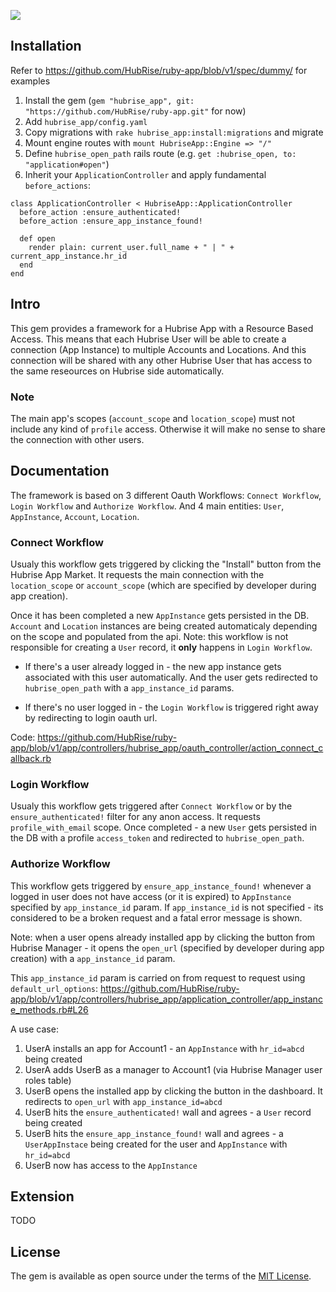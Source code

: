 ![](https://github.com/hubrise/ruby-app/workflows/spec/badge.svg)


## Installation

Refer to https://github.com/HubRise/ruby-app/blob/v1/spec/dummy/ for examples

1. Install the gem (`gem "hubrise_app", git: "https://github.com/HubRise/ruby-app.git"` for now)
2. Add `hubrise_app/config.yaml`
3. Copy migrations with `rake hubrise_app:install:migrations` and migrate
4. Mount engine routes with `mount HubriseApp::Engine => "/"`
5. Define `hubrise_open_path` rails route (e.g. `get :hubrise_open, to: "application#open"`)
6. Inherit your `ApplicationController` and apply fundamental `before_actions`:
```
class ApplicationController < HubriseApp::ApplicationController
  before_action :ensure_authenticated!
  before_action :ensure_app_instance_found!

  def open
    render plain: current_user.full_name + " | " + current_app_instance.hr_id
  end
end
```

## Intro

This gem provides a framework for a Hubrise App with a Resource Based Access.
This means that each Hubrise User will be able to create a connection (App Instance) to multiple Accounts and Locations. And this connection will be shared with any other Hubrise User that has access to the same reseources on Hubrise side automatically.

### Note
The main app's scopes (`account_scope` and `location_scope`) must not include any kind of `profile` access. Otherwise it will make no sense to share the connection with other users.

## Documentation

The framework is based on 3 different Oauth Workflows: `Connect Workflow`, `Login Workflow` and `Authorize Workflow`.
And 4 main entities: `User`, `AppInstance`, `Account`, `Location`.

### Connect Workflow
Usualy this workflow gets triggered by clicking the "Install" button from the Hubrise App Market.
It requests the main connection with the `location_scope` or `account_scope` (which are specified by developer during app creation).

Once it has been completed a new `AppInstance` gets persisted in the DB.
`Account` and `Location` instances are being created automaticaly depending on the scope and populated from the api.
Note: this workflow is not responsible for creating a `User` record, it **only** happens in `Login Workflow`.

- If there's a user already logged in - the new app instance gets associated with this user automatically. And the user gets redirected to `hubrise_open_path` with a `app_instance_id` params.

- If there's no user logged in - the `Login Workflow` is triggered right away by redirecting to login oauth url.


Code: https://github.com/HubRise/ruby-app/blob/v1/app/controllers/hubrise_app/oauth_controller/action_connect_callback.rb

### Login Workflow
Usualy this workflow gets triggered after `Connect Workflow` or by the `ensure_authenticated!` filter for any anon access.
It requests `profile_with_email` scope.
Once completed - a new `User` gets persisted in the DB with a profile `access_token` and redirected to `hubrise_open_path`.


### Authorize Workflow
This workflow gets triggered by `ensure_app_instance_found!` whenever a logged in user does not have access (or it is expired) to `AppInstance` specified by `app_instance_id` param.
If `app_instance_id` is not specified - its considered to be a broken request and a fatal error message is shown.

Note: when a user opens already installed app by clicking the button from Hubrise Manager - it opens the `open_url` (specified by developer during app creation) with a `app_instance_id` param.

This `app_instance_id` param is carried on from request to request using `default_url_options`: https://github.com/HubRise/ruby-app/blob/v1/app/controllers/hubrise_app/application_controller/app_instance_methods.rb#L26


A use case:
1. UserA installs an app for Account1 - an `AppInstance` with `hr_id=abcd` being created
2. UserA adds UserB as a manager to Account1 (via Hubrise Manager user roles table)
3. UserB opens the installed app by clicking the button in the dashboard. It redirects to `open_url` with `app_instance_id=abcd`
4. UserB hits the `ensure_authenticated!` wall and agrees - a `User` record being created
5. UserB hits the `ensure_app_instance_found!` wall and agrees - a `UserAppInstace` being created for the user and `AppInstance` with `hr_id=abcd`
6. UserB now has access to the `AppInstance`


## Extension
TODO

## License
The gem is available as open source under the terms of the [MIT License](https://opensource.org/licenses/MIT).
